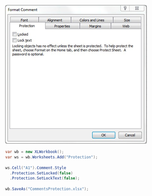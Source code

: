 ![Protection.jpg](images/Comments-Style-Protection_Protection.jpg "Protection.jpg")  

```c#
var wb = new XLWorkbook();
var ws = wb.Worksheets.Add("Protection");

ws.Cell("A1").Comment.Style
  .Protection.SetLocked(false)
  .Protection.SetLockText(false);

wb.SaveAs("CommentsProtection.xlsx");
```

